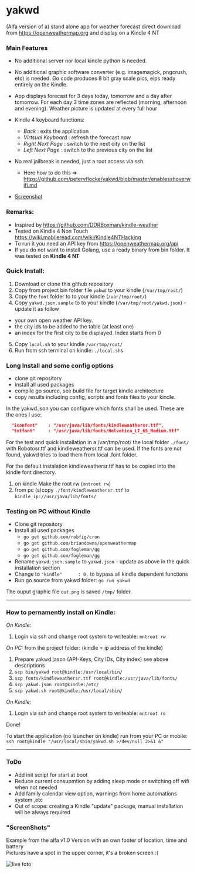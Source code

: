 # yakwd #

(Alfa version of a) stand alone app for weather forecast direct download from https://openweathermap.org and display on a Kindle 4 NT<br>

### Main Features
+ No additional server nor local kindle python is needed.
+ No additional graphic software converter (e.g. imagemagick, pngcrush, etc) is needed. Go code produces 8 bit gray scale pics, eips ready entirely on the Kindle.
+ App displays forecast for 3 days today, tomorrow and a day after tomorrow. For each day 3 time zones are reflected (morning, afternoon and evening). Weather picture is updated at every full hour
+ Kindle 4 keyboard functions:
  + _Back_ : exits the application
  + _Virtsual Keyboard_ : refresh the forecast now
  + _Right Next Page_ : switch to the next city on the list
  + _Left Next Page_ : switch to the previous city on the list

+ No real jailbreak is needed, just a root access via ssh.
  + Here how to do this => https://github.com/petervflocke/yakwd/blob/master/enablesshoverwifi.md
+ [Screenshot](https://github.com/petervflocke/yakwd#screenshots)

### Remarks:

* Inspired by https://github.com/DDRBoxman/kindle-weather
* Tested on Kindle 4 Non Touch https://wiki.mobileread.com/wiki/Kindle4NTHacking
* To run it you need an API key from https://openweathermap.org/api
* If you do not want to install Golang, use a ready binary from bin folder. It was tested on **Kindle 4 NT**


### Quick Install:

1. Download or clone this github repository 
2. Copy from project bin folder file `yakwd` to your kindle (`/var/tmp/root/`)
3. Copy the `font` folder to to your kindle (`/var/tmp/root/`)
4. Copy `yakwd.json.sample` to to your kindle (`/var/tmp/root/yakwd.json`) - update it as follow
  * your own open weather API key. 
  * the city ids to be added to the table (at least one) 
  * an index for the first city to be displayed. Index starts from 0
5. Copy `local.sh` to your kindle `/var/tmp/root/`
6. Run from ssh terminal on kindle: `./local.sh&`

### Long Install and some config options

* clone git repository
* install all used packages
* compile go source, see build file for target kindle architecture
* copy results including config, scripts and fonts files to your kindle.

In the yakwd.json you can configure which fonts shall be used. These are the ones I use:
```json
  "iconfont"    : "/usr/java/lib/fonts/kindleweathersr.ttf",
  "txtfont"     : "/usr/java/lib/fonts/Helvetica_LT_65_Medium.ttf" 
```
For the test and quick installation in a /var/tmp/root/ the local folder `./font/` with Robotosr.ttf and kindleweathersr.ttf can be used. If the fonts are not found, yakwd tries to load them from local .font folder.

For the default instalation kindleweathersr.ttf has to be copied into the kindle font directory. <BR>
1. on kindle Make the root rw (`mntroot rw`)
2. from pc (s)copy `./font/kindleweathersr.ttf` to `kindle_ip://usr/java/lib/fonts/`

### Testing on PC without Kindle
* Clone git repository
* Install all used packages
  * `go get github.com/robfig/cron`
  * `go get github.com/briandowns/openweathermap`
  * `go get github.com/fogleman/gg`
  * `go get github.com/fogleman/gg`
* Rename `yakwd.json.sample` to `yakwd.json` - update as above in the quick installation section
* Change to `"kindle"      : 0,` to bypass all kindle dependent functions
* Run go source from yakwd folder: `go run yakwd`

The ouput graphic file `out.png` is saved `/tmp/`  folder.


****

### How to pernamently install on Kindle:

*On Kindle:*
1. Login via ssh and change root system to writeable: `mntroot rw`

*On PC:* from the project folder: (kindle = ip address of the kindle)
1. Prepare yakwd.jason (API-Keys, City IDs, City index) see above descriptions
2. `scp bin/yakwd root@kindle:/usr/local/bin/`
3. `scp fonts/kindleweathersr.ttf root@kindle:/usr/java/lib/fonts/`
4. `scp yakwd.json root@kindle:/etc/`
5. `scp yakwd.sh root@kindle:/usr/local/sbin/`

*On Kindle:*
1. Login via ssh and change root system to writeable: `mntroot ro`

Done!

To start the application (no launcher on kindle) run from your PC or mobile:<BR>
`ssh root@kindle "/usr/local/sbin/yakwd.sh >/dev/null 2>&1 &"`

****

### ToDo

* Add init script for start at boot
* Reduce current consupmtion by adding sleep mode or switching off wifi when not needed
* Add family calendar view option, warnings from home automations system ,etc
* Out of scope: creating a Kindle "update" package, manual installation will be always required


### "ScreenShots"

Example from the alfa v1.0 Version with an own footer of location, time and battery<br>
Pictures have a spot in the upper corner, it's a broken screen :(

![live foto](https://github.com/petervflocke/yakwd/blob/master/Docs/kindle-live.jpg)